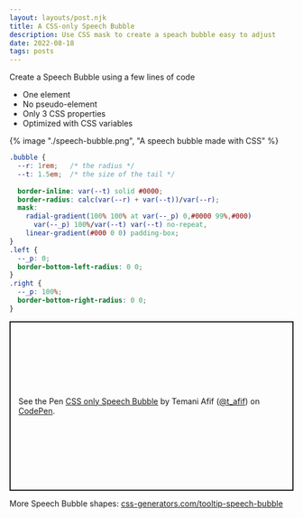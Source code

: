 ```yaml
---
layout: layouts/post.njk
title: A CSS-only Speech Bubble
description: Use CSS mask to create a speach bubble easy to adjust
date: 2022-08-18
tags: posts
---
```


Create a Speech Bubble using a few lines of code
* One element
* No pseudo-element
* Only 3 CSS properties
* Optimized with CSS variables


{% image "./speech-bubble.png", "A speech bubble made with CSS" %}

```css
.bubble {
  --r: 1rem;   /* the radius */
  --t: 1.5em;  /* the size of the tail */
  
  border-inline: var(--t) solid #0000;
  border-radius: calc(var(--r) + var(--t))/var(--r);
  mask: 
    radial-gradient(100% 100% at var(--_p) 0,#0000 99%,#000) 
      var(--_p) 100%/var(--t) var(--t) no-repeat,
    linear-gradient(#000 0 0) padding-box;
}
.left {
  --_p: 0;
  border-bottom-left-radius: 0 0;
}
.right {
  --_p: 100%;
  border-bottom-right-radius: 0 0;
}
```

<p class="codepen" data-height="300" data-default-tab="result" data-slug-hash="eYMbrJN" data-preview="true" data-user="t_afif" style="height: 300px; box-sizing: border-box; display: flex; align-items: center; justify-content: center; border: 2px solid; margin: 1em 0; padding: 1em;">
  <span>See the Pen <a href="https://codepen.io/t_afif/pen/eYMbrJN">
  CSS only Speech Bubble</a> by Temani Afif (<a href="https://codepen.io/t_afif">@t_afif</a>)
  on <a href="https://codepen.io">CodePen</a>.</span>
</p>
<script async src="https://cpwebassets.codepen.io/assets/embed/ei.js"></script>

More Speech Bubble shapes: [css-generators.com/tooltip-speech-bubble](https://css-generators.com/tooltip-speech-bubble/)